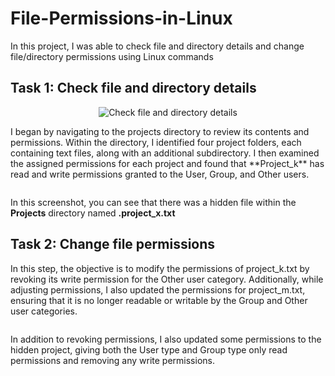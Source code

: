# File-Permissions-in-Linux

In this project, I was able to check file and directory details and change file/directory permissions using Linux commands


<h2>Task 1: Check file and directory details</h2>
<p align="center">
<img src="https://i.imgur.com/S53bjdk.png" alt="Check file and directory details"/>
</p>

<p>
I began by navigating to the projects directory to review its contents and permissions. Within the directory, I identified four project folders, each containing text files, along with an additional subdirectory. I then examined the assigned permissions for each project and found that **Project_k** has read and write permissions granted to the User, Group, and Other users.
</p>

<p align="center">
<img src="https://github.com/user-attachments/assets/cdecf5e8-1479-4bed-8f67-2780e53bbb9e" alt=""/>
</p>

In this screenshot, you can see that there was a hidden file within the **Projects** directory named **.project_x.txt**


<h2>Task 2: Change file permissions</h2>
<p>
In this step, the objective is to modify the permissions of project_k.txt by revoking its write permission for the Other user category. Additionally, while adjusting permissions, I also updated the permissions for project_m.txt, ensuring that it is no longer readable or writable by the Group and Other user categories.
</p>
<p align="center">
<img src="https://github.com/user-attachments/assets/12e67a32-8781-4acd-b39c-08dc5f4e167a" alt=""/>
</p>

<p>
In addition to revoking permissions, I also updated some permissions to the hidden project, giving both the User type and Group type only read permissions and removing any write permissions.
</p>

<p align="center">
<img src="https://github.com/user-attachments/assets/61b25c33-448d-4bd7-a3a1-227bdc15fb9a" alt=""/>
</p>

